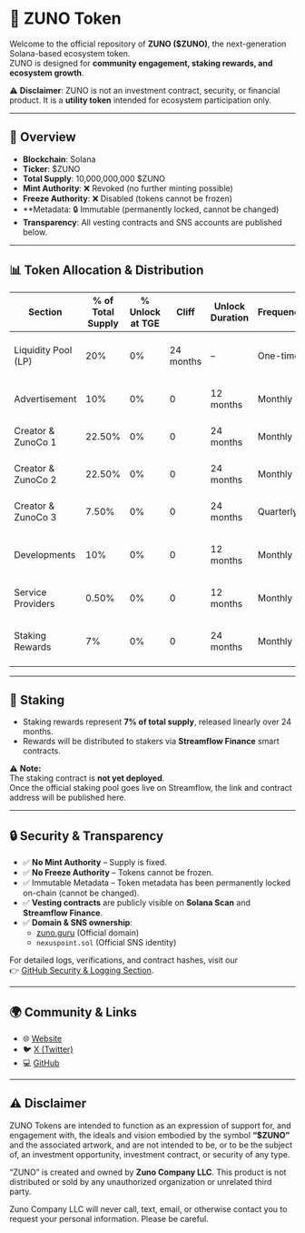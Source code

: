 # 🌌 ZUNO Token

Welcome to the official repository of **ZUNO ($ZUNO)**, the next-generation Solana-based ecosystem token.  
ZUNO is designed for **community engagement, staking rewards, and ecosystem growth**.  

⚠️ **Disclaimer**: ZUNO is not an investment contract, security, or financial product. It is a **utility token** intended for ecosystem participation only.  

---

## 📜 Overview

- **Blockchain**: Solana  
- **Ticker**: $ZUNO  
- **Total Supply**: 10,000,000,000 $ZUNO  
- **Mint Authority**: ❌ Revoked (no further minting possible)  
- **Freeze Authority**: ❌ Disabled (tokens cannot be frozen)
- **Metadata: 🔒 Immutable (permanently locked, cannot be changed)  
- **Transparency**: All vesting contracts and SNS accounts are published below.  

---
## 📊 Token Allocation & Distribution

| Section              | % of Total Supply | % Unlock at TGE | Cliff       | Unlock Duration | Frequency   | Notes                                                    | SNS                                                                                       | Vesting Contract                                                                 |
|-----------------------|-------------------|-----------------|-------------|-----------------|-------------|----------------------------------------------------------|-------------------------------------------------------------------------------------------|---------------------------------------------------------------------------------|
| Liquidity Pool (LP)  | 20%               | 0%              | 24 months   | –               | One-time    | LP tokens fully locked for 24 months, unlocked at once   | [lp_tokens.nexuspoint.sol](https://solscan.io/account/EXAMPLE1)                           | [Sample Solana Address](https://solscan.io/account/EXAMPLE2)                     |
| Advertisement        | 10%               | 0%              | 0           | 12 months       | Monthly     | Linear monthly unlock for campaign funding               | [Advertisement Treasury](https://solscan.io/account/8X9qqThz75JwXKjZ7qnQ75PAtgZVAvLPj8PgMcHHkuaJ) | [Streamflow Contract](https://app.streamflow.finance/contract/solana/mainnet/6yghMEMixLCWS84CBbxVLStd24BPmtmj5p16hqXiT7BL) |
| Creator & ZunoCo 1   | 22.50%            | 0%              | 0           | 24 months       | Monthly     | Linear monthly unlock for team/management                | [czc1.nexuspoint.sol](https://solscan.io/account/8tBqpnBMBjhNyuubmW5FZLYq8u2ohn2kTPVRjHM3nJ8c) | [Streamflow Contract](https://app.streamflow.finance/contract/solana/mainnet/F8i6JxUPR7Jyuvfhftmx9xG4ZMUTCZKqT8XU9qnQLWCV) |
| Creator & ZunoCo 2   | 22.50%            | 0%              | 0           | 24 months       | Monthly     | Linear monthly unlock for team/management                | [czc2.nexuspoint.sol](https://solscan.io/account/JCXxpkH8M2BXop9nUQ2rdhoHJQctk5wSHQTDk22AE64g) | [Streamflow Contract](https://app.streamflow.finance/contract/solana/mainnet/3uK1TjtgVseNFr7dfj6JzcZdoLH2zzuy3tSevN7s9NWx) |
| Creator & ZunoCo 3   | 7.50%             | 0%              | 0           | 24 months       | Quarterly   | Linear quarterly unlock for team/management              | [czc3.nexuspoint.sol](https://solscan.io/account/BixWz3vsKcCoyi45BmYz8yyoFgCJDepxUFX249m5tiFq) | [Streamflow Contract](https://app.streamflow.finance/contract/solana/mainnet/f3rSPQKCwWtH4uN5qa7pMUchfi1xsijabmCJHiEbpim) |
| Developments         | 10%               | 0%              | 0           | 12 months       | Monthly     | Linear monthly unlock to align with project milestones   | [dev.nexuspoint.sol](https://solscan.io/account/6p346vqTDdFxncz2QN4cfh5MCZ93PZYz8oo1i9cQzvi3) | [Streamflow Contract](https://app.streamflow.finance/contract/solana/mainnet/zJ9JWUfwNVQ61QxrktYJsrx5dacP9Xv9AbWH667PKDR) |
| Service Providers    | 0.50%             | 0%              | 0           | 12 months       | Monthly     | Linear monthly unlock for external services              | [sp.nexuspoint.sol](https://solscan.io/account/7u4PWjGqKzYKjPurEeTgGe9XipBaVNKp8eSqHaHfjRxu) | [Streamflow Contract](https://app.streamflow.finance/contract/solana/mainnet/GRwD7ssWtrXqR4c6wd57Q7Z8C3USPRH6QHSmsQMMWHGZ) |
| Staking Rewards      | 7%                | 0%              | 0           | 24 months       | Monthly     | Rewards distributed to stakers proportionally            | [staking_rewards.nexuspoint.sol](https://solscan.io/account/EXAMPLE15)                    | [Sample Solana Address](https://solscan.io/account/EXAMPLE16)                    |

---
## 🏦 Staking

- Staking rewards represent **7% of total supply**, released linearly over 24 months.  
- Rewards will be distributed to stakers via **Streamflow Finance** smart contracts.  

⚠️ **Note:**  
The staking contract is **not yet deployed**.  
Once the official staking pool goes live on Streamflow, the link and contract address will be published here.

---

## 🔒 Security & Transparency

- ✅ **No Mint Authority** – Supply is fixed.  
- ✅ **No Freeze Authority** – Tokens cannot be frozen.
- ✅ Immutable Metadata – Token metadata has been permanently locked on-chain (cannot be changed).  
- ✅ **Vesting contracts** are publicly visible on **Solana Scan** and **Streamflow Finance**.  
- ✅ **Domain & SNS ownership**:  
  - [zuno.guru](https://zuno.guru) (Official domain)  
  - `nexuspoint.sol` (Official SNS identity)  

For detailed logs, verifications, and contract hashes, visit our  
👉 [GitHub Security & Logging Section](https://github.com/companyzuno/zuno).

---

## 🌍 Community & Links

- 🌐 [Website](https://zuno.guru)  
- 🐦 [X (Twitter)](https://x.com/zuno_guru)  
- 💻 [GitHub](https://github.com/companyzuno/zuno)  

---

## ⚠️ Disclaimer

ZUNO Tokens are intended to function as an expression of support for, and engagement with, the ideals and vision embodied by the symbol **“$ZUNO”** and the associated artwork, and are not intended to be, or to be the subject of, an investment opportunity, investment contract, or security of any type.  

“ZUNO” is created and owned by **Zuno Company LLC**. This product is not distributed or sold by any unauthorized organization or unrelated third party.  

Zuno Company LLC will never call, text, email, or otherwise contact you to request your personal information. Please be careful.  


